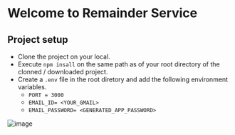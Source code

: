 # Welcome to Remainder Service

## Project setup
- Clone the project on your local.
- Execute `npm insall` on the same path as of your root directory of the clonned / downloaded project.
- Create a `.env` file in the root diretory and add the following environment variables.
    - `PORT = 3000`
    - `EMAIL_ID= <YOUR_GMAIL>`
    - `EMAIL_PASSWORD= <GENERATED_APP_PASSWORD>`


![image](https://github.com/user-attachments/assets/12305222-cbc7-487f-b962-46961fec1836)

